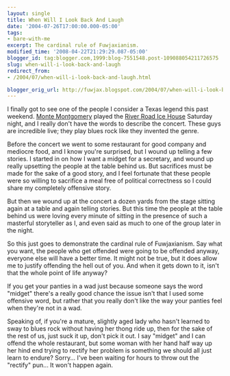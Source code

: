 ```yaml
---
layout: single
title: When Will I Look Back And Laugh
date: '2004-07-26T17:00:00.000-05:00'
tags:
- bare-with-me
excerpt: The cardinal rule of Fuwjaxianism.
modified_time: '2008-04-22T21:29:29.087-05:00'
blogger_id: tag:blogger.com,1999:blog-7551548.post-109088054211726575
slug: when-will-i-look-back-and-laugh
redirect_from: 
- /2004/07/when-will-i-look-back-and-laugh.html

blogger_orig_url: http://fuwjax.blogspot.com/2004/07/when-will-i-look-back-and-laugh.html
---
```


I finally got to see one of the people I consider a Texas legend this past weekend.  [Monte Montgomery](http://www.montemontgomery.com/) played the [River Road Ice House](http://riverroadicehouse.com) Saturday night, and I really don't have the words to describe the concert. These guys are incredible live; they play blues rock like they invented the genre.

Before the concert we went to some restaurant for good company and mediocre food, and I know you're surprised, but I wound up telling a few stories. I started in on how I want a midget for a secretary, and wound up really upsetting the people at the table behind us. But sacrifices must be made for the sake of a good story, and I feel fortunate that these people were so willing to sacrifice a meal free of political correctness so I could share my completely offensive story.

But then we wound up at the concert a dozen yards from the stage sitting again at a table and again telling stories. But this time the people at the table behind us were loving every minute of sitting in the presence of such a masterful storyteller as I, and even said as much to one of the group later in the night.

So this just goes to demonstrate the cardinal rule of Fuwjaxianism. Say what you want, the people who get offended were going to be offended anyway, everyone else will have a better time. It might not be true, but it does allow me to justify offending the hell out of you. And when it gets down to it, isn't that the whole point of life anyway?

If you get your panties in a wad just because someone says the word "midget" there's a really good chance the issue isn't that I used some offensive word, but rather that you really don't like the way your panties feel when they're not in a wad.

Speaking of, if you're a mature, slightly aged lady who hasn't learned to sway to blues rock without having her thong ride up, then for the sake of the rest of us, just suck it up, don't pick it out. I say "midget" and I can offend the whole restaurant, but some woman with her hand half way up her hind end trying to rectify her problem is something we should all just learn to endure? Sorry... I've been waiting for hours to throw out the "rectify" pun... It won't happen again.

